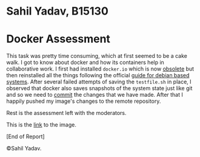 # Sahil Yadav, B15130
# Docker Assessment

This task was pretty time consuming, which at first seemed to be a cake walk. I got to know about docker and how its containers help in collaborative work. I first had installed `docker.io` which is now [obsolete](https://stackoverflow.com/questions/45023363/what-is-docker-io-in-relation-to-docker-ce-and-docker-ee?answertab=votes#tab-top) but then reinstalled all the things following the official [guide for debian based systems](https://docs.docker.com/install/linux/docker-ce/debian/). After several failed attempts of saving the `testfile.sh` in place, I observed that docker also saves snapshots of the system state just like git and so we need to [commit](https://www.digitalocean.com/community/tutorials/how-to-install-and-use-docker-on-ubuntu-16-04#step-6-%E2%80%94-committing-changes-in-a-container-to-a-docker-image) the changes that we have made. After that I happily pushed my image's changes to the remote repository.

Rest is the assessment left with the moderators.

This is the [link](https://cloud.docker.com/app/meydv5/repository/docker/meydv5/ubuntu/general) to the image.

[End of Report]

&copy;Sahil Yadav.
